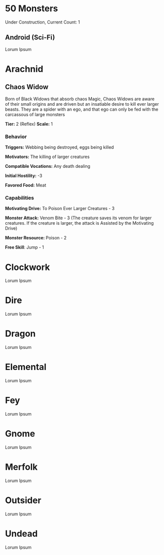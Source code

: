 # 50 Monsters
Under Construction, Current Count: 1

## Android (Sci-Fi)
Lorum Ipsum

# Arachnid
## Chaos Widow
Born of Black Widows that absorb chaos Magic, Chaos Widows are aware of their small origins and are driven but an insatiable desire to kill ever larger beasts.  They are a spider with an ego, and that ego can only be fed with the carcassous of large monsters

**Tier:** 2 (Reflex)
**Scale:** 1
### Behavior
**Triggers:** Webbing being destroyed, eggs being killed

**Motivators:** The killing of larger creatures

**Compatible Vocations:** Any death dealing

**Initial Hostility:** -3 

**Favored Food:** Meat

### Capabilities
**Motivating Drive:** To Poison Ever Larger Creatures - 3

**Monster Attack:** Venom Bite - 3 (The creature saves its venom for larger creatures.  If the creature is larger, the attack is Assisted by the Motivating Drive)

**Monster Resource:** Poison - 2  

**Free Skill**: Jump - 1



# Clockwork
Lorum Ipsum

# Dire
Lorum Ipsum

# Dragon
Lorum Ipsum

# Elemental
Lorum Ipsum

# Fey
Lorum Ipsum

# Gnome
Lorum Ipsum

# Merfolk
Lorum Ipsum

# Outsider
Lorum Ipsum

# Undead
Lorum Ipsum
